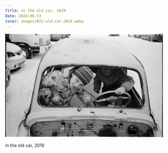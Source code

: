 ```yaml
---
Title: in the old car, 2019
Date: 2024-06-13
Cover: images/021-old-car-2019.webp
---
```


![in the old car, 2019](images/021-old-car-2019@2x.webp)

in the old car, 2019
